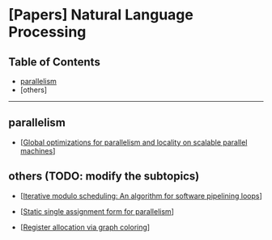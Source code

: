 # [Papers] Natural Language Processing <!-- omit in toc -->

## Table of Contents <!-- omit in toc -->

- [parallelism](#parallelism)
- [others]

----------------------------------------------------------------------------------------------------

## parallelism
* [[Global optimizations for parallelism and locality on scalable parallel machines](https://dl.acm.org/doi/10.1145/93548.93554)]

## others (TODO: modify the subtopics)
* [[Iterative modulo scheduling: An algorithm for software pipelining loops](https://ieeexplore.ieee.org/document/286188)]

* [[Static single assignment form for parallelism](https://dl.acm.org/doi/10.1145/130697.130702)]

* [[Register allocation via graph coloring](https://dl.acm.org/doi/10.1145/989393.989397)]




